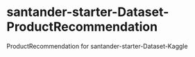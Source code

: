 # santander-starter-Dataset-ProductRecommendation
ProductRecommendation for santander-starter-Dataset-Kaggle
